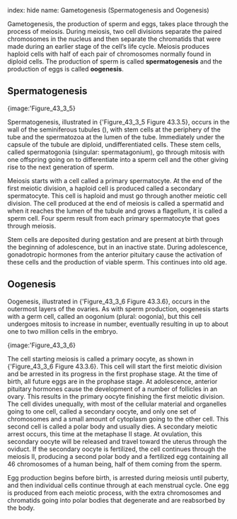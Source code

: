 index: hide
name: Gametogenesis (Spermatogenesis and Oogenesis)

Gametogenesis, the production of sperm and eggs, takes place through the process of meiosis. During meiosis, two cell divisions separate the paired chromosomes in the nucleus and then separate the chromatids that were made during an earlier stage of the cell’s life cycle. Meiosis produces haploid cells with half of each pair of chromosomes normally found in diploid cells. The production of sperm is called  **spermatogenesis** and the production of eggs is called  **oogenesis**.

## Spermatogenesis


{image:'Figure_43_3_5}
        

Spermatogenesis, illustrated in {'Figure_43_3_5 Figure 43.3.5}, occurs in the wall of the seminiferous tubules (), with stem cells at the periphery of the tube and the spermatozoa at the lumen of the tube. Immediately under the capsule of the tubule are diploid, undifferentiated cells. These stem cells, called spermatogonia (singular: spermatagonium), go through mitosis with one offspring going on to differentiate into a sperm cell and the other giving rise to the next generation of sperm.

Meiosis starts with a cell called a primary spermatocyte. At the end of the first meiotic division, a haploid cell is produced called a secondary spermatocyte. This cell is haploid and must go through another meiotic cell division. The cell produced at the end of meiosis is called a spermatid and when it reaches the lumen of the tubule and grows a flagellum, it is called a sperm cell. Four sperm result from each primary spermatocyte that goes through meiosis.

Stem cells are deposited during gestation and are present at birth through the beginning of adolescence, but in an inactive state. During adolescence, gonadotropic hormones from the anterior pituitary cause the activation of these cells and the production of viable sperm. This continues into old age.

## Oogenesis

Oogenesis, illustrated in {'Figure_43_3_6 Figure 43.3.6}, occurs in the outermost layers of the ovaries. As with sperm production, oogenesis starts with a germ cell, called an oogonium (plural: oogonia), but this cell undergoes mitosis to increase in number, eventually resulting in up to about one to two million cells in the embryo.


{image:'Figure_43_3_6}
        

The cell starting meiosis is called a primary oocyte, as shown in {'Figure_43_3_6 Figure 43.3.6}. This cell will start the first meiotic division and be arrested in its progress in the first prophase stage. At the time of birth, all future eggs are in the prophase stage. At adolescence, anterior pituitary hormones cause the development of a number of follicles in an ovary. This results in the primary oocyte finishing the first meiotic division. The cell divides unequally, with most of the cellular material and organelles going to one cell, called a secondary oocyte, and only one set of chromosomes and a small amount of cytoplasm going to the other cell. This second cell is called a polar body and usually dies. A secondary meiotic arrest occurs, this time at the metaphase II stage. At ovulation, this secondary oocyte will be released and travel toward the uterus through the oviduct. If the secondary oocyte is fertilized, the cell continues through the meiosis II, producing a second polar body and a fertilized egg containing all 46 chromosomes of a human being, half of them coming from the sperm.

Egg production begins before birth, is arrested during meiosis until puberty, and then individual cells continue through at each menstrual cycle. One egg is produced from each meiotic process, with the extra chromosomes and chromatids going into polar bodies that degenerate and are reabsorbed by the body.
